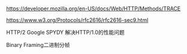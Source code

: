 https://developer.mozilla.org/en-US/docs/Web/HTTP/Methods/TRACE


https://www.w3.org/Protocols/rfc2616/rfc2616-sec9.html



HTTP/2
Google SPYDY 解决HTTP/1.0的性能问题

Binary Framing二进制分帧
